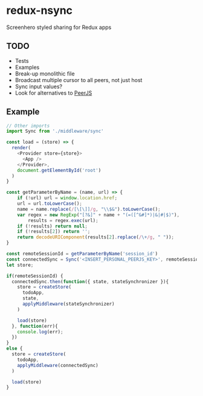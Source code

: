 # redux-nsync
Screenhero styled sharing for Redux apps  

## TODO
- Tests
- Examples
- Break-up monolithic file
- Broadcast multiple cursor to all peers, not just host
- Sync input values?
- Look for alternatives to [PeerJS](http://peerjs.com)

## Example

```javascript
// Other imports
import Sync from './middleware/sync'

const load = (store) => {
  render(
    <Provider store={store}>
      <App />
    </Provider>,
    document.getElementById('root')
  )
}

const getParameterByName = (name, url) => {
    if (!url) url = window.location.href;
    url = url.toLowerCase();
    name = name.replace(/[\[\]]/g, "\\$&").toLowerCase();
    var regex = new RegExp("[?&]" + name + "(=([^&#]*)|&|#|$)"),
        results = regex.exec(url);
    if (!results) return null;
    if (!results[2]) return '';
    return decodeURIComponent(results[2].replace(/\+/g, " "));
}

const remoteSessionId = getParameterByName('session_id')
const connectedSync = Sync('<INSERT_PERSONAL_PEERJS_KEY>', remoteSessionId);
let store;

if(remoteSessionId) {
  connectedSync.then(function({ state, stateSynchronizer }){
    store = createStore(
      todoApp,
      state,
      applyMiddleware(stateSynchronizer)
    )

    load(store)
  }, function(err){
    console.log(err);
  })
}
else {
  store = createStore(
    todoApp,
    applyMiddleware(connectedSync)
  )

  load(store)
}
```
